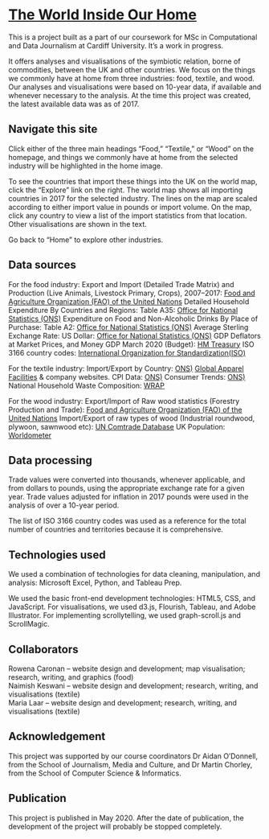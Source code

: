 # [The World Inside Our Home](https://rfcaronan.github.io/theworldinsideourhome/index.html)

This is a project built as a part of our coursework for MSc in Computational and Data Journalism at Cardiff University. It’s a work in progress.

It offers analyses and visualisations of the symbiotic relation, borne of commodities, between the UK and other countries. We focus on the things we commonly have at home from three industries: food, textile, and wood. Our analyses and visualisations were based on 10-year data, if available and whenever necessary to the analysis. At the time this project was created, the latest available data was as of 2017.

## Navigate this site

Click either of the three main headings “Food,” “Textile,” or “Wood” on the homepage, and things we commonly have at home from the selected industry will be highlighted in the home image.

To see the countries that import these things into the UK on the world map, click the “Explore” link on the right. The world map shows all importing countries in 2017 for the selected industry. The lines on the map are scaled according to either import value in pounds or import volume. On the map, click any country to view a list of the import statistics from that location. Other visualisations are shown in the text.

Go back to “Home” to explore other industries.

## Data sources

For the food industry:
Export and Import (Detailed Trade Matrix) and Production (Live Animals, Livestock Primary, Crops), 2007–2017: [Food and Agriculture Organization (FAO) of the United Nations](http://www.fao.org/faostat/en/#data/TM)
Detailed Household Expenditure By Countries and Regions: Table A35: [Office for National Statistics (ONS)](https://www.ons.gov.uk/peoplepopulationandcommunity/personalandhouseholdfinances/expenditure/datasets/detailedhouseholdexpenditurebycountriesandregionsuktablea35)
Expenditure on Food and Non-Alcoholic Drinks By Place of Purchase: Table A2: [Office for National Statistics (ONS)]( https://www.ons.gov.uk/peoplepopulationandcommunity/personalandhouseholdfinances/expenditure/datasets/expenditureonfoodandnonalcoholicdrinksbyplaceofpurchaseukfinancialyearending2016tablea2)
Average Sterling Exchange Rate: US Dollar: [Office for National Statistics (ONS)](https://www.ons.gov.uk/economy/nationalaccounts/balanceofpayments/timeseries/auss/mret/previous)
GDP Deflators at Market Prices, and Money GDP March 2020 (Budget): [HM Treasury](https://www.gov.uk/government/statistics/gdp-deflators-at-market-prices-and-money-gdp-march-2020-budget)
ISO 3166 country codes: [International Organization for Standardization(ISO)](https://www.iso.org/iso-3166-country-codes.html)

For the textile industry:
Import/Export by Country: [ONS)](https://www.ons.gov.uk/datasets/trade/editions/time-series/versions/19)
[Global Apparel Facilities](https://openapparel.org/) & company websites. 
CPI Data: [ONS)](https://www.ons.gov.uk/economy/inflationandpriceindices/timeseries/d7bw/mm23?referrer=search&searchTerm=d7bw)
Consumer Trends: [ONS)](https://www.ons.gov.uk/economy/nationalaccounts/satelliteaccounts/datasets/consumertrends)
National Household Waste Composition: [WRAP](https://wrap.org.uk/sites/files/wrap/National%20household%20waste%20composition%202017.pdf)

For the wood industry:
Export/Import of Raw wood statistics (Forestry Production and Trade): [Food and Agriculture Organization (FAO) of the United Nations](http://www.fao.org/faostat/en/#data/TM)
Import/Export of raw types of wood (Industrial roundwood, plywoon, sawnwood etc): [UN Comtrade Database](https://comtrade.un.org/data)
UK Population: [Worldometer](https://www.worldometers.info/world-population/uk-population/)


## Data processing

Trade values were converted into thousands, whenever applicable, and from dollars to pounds, using the appropriate exchange rate for a given year. Trade values adjusted for inflation in 2017 pounds were used in the analysis of over a 10-year period.

The list of ISO 3166 country codes was used as a reference for the total number of countries and territories because it is comprehensive.

## Technologies used

We used a combination of technologies for data cleaning, manipulation, and analysis: Microsoft Excel, Python, and Tableau Prep.

We used the basic front-end development technologies: HTML5, CSS, and JavaScript. For visualisations, we used d3.js, Flourish, Tableau, and Adobe Illustrator. For implementing scrollytelling, we used graph-scroll.js and ScrollMagic.

## Collaborators

Rowena Caronan – website design and development; map visualisation; research, writing, and graphics (food)  
Naimish Keswani – website design and development; research, writing, and visualisations (textile)  
Maria Laar – website design and development; research, writing, and visualisations (textile)  


## Acknowledgement

This project was supported by our course coordinators Dr Aidan O’Donnell, from the School of Journalism, Media and Culture, and Dr Martin Chorley, from the School of Computer Science & Informatics.

## Publication

This project is published in May 2020. After the date of publication, the development of the project will probably be stopped completely.
